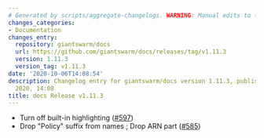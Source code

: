 ```yaml
---
# Generated by scripts/aggregate-changelogs. WARNING: Manual edits to this files will be overwritten.
changes_categories:
- Documentation
changes_entry:
  repository: giantswarm/docs
  url: https://github.com/giantswarm/docs/releases/tag/v1.11.3
  version: 1.11.3
  version_tag: v1.11.3
date: '2020-10-06T14:08:54'
description: Changelog entry for giantswarm/docs version 1.11.3, published on 06 October
  2020, 14:08
title: docs Release v1.11.3
---
```


- Turn off built-in highlighting ([#597](https://github.com/giantswarm/docs/pull/597))
- Drop "Policy" suffix from names ; Drop ARN part ([#585](https://github.com/giantswarm/docs/pull/585))
